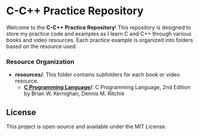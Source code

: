 # C-C++ Practice Repository

Welcome to the **C-C++ Practice Repository**! This repository is designed to store my practice code and examples as I learn C and C++ through various books and video resources. Each practice example is organized into folders based on the resource used.


### **Resource Organization**
- **resources/**: This folder contains subfolders for each book or video resource.
  - **[C Programming Language](https://www.amazon.com/Programming-Language-2nd-Brian-Kernighan/dp/0131103628/ref=sims_dp_d_dex_ai_speed_loc_mtl_v5_t1_d_sccl_1_4/133-6894747-5349663?pd_rd_w=XVVlz&content-id=amzn1.sym.281550a9-05fa-4fa0-a033-b1923adca8ef&pf_rd_p=281550a9-05fa-4fa0-a033-b1923adca8ef&pf_rd_r=8HAVE6SKKKDATFTNS8YA&pd_rd_wg=J0dQj&pd_rd_r=8125d936-c6a9-4fb7-a7e7-86ed2783a9df&pd_rd_i=0131103628&psc=1)/**: C Programming Language, 2nd Edition by Brian W. Kernighan, Dennis M. Ritchie

## License
This project is open-source and available under the MIT License.


